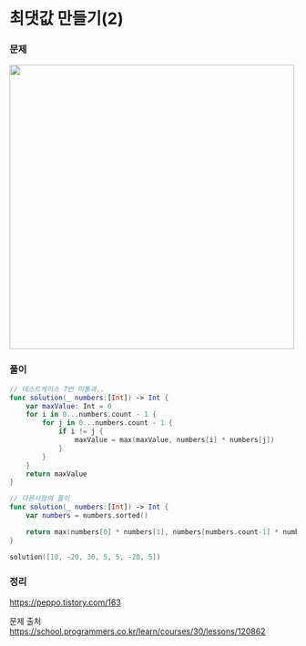 # 최댓값 만들기(2)

### 문제
<img src="https://user-images.githubusercontent.com/64088377/198418736-55d00ddf-2f1e-4747-ac54-a452f4775af5.png" width="500" >


### 풀이 <br>
```swift 
// 테스트케이스 7번 미통과.. 
func solution(_ numbers:[Int]) -> Int {
    var maxValue: Int = 0
    for i in 0...numbers.count - 1 {
        for j in 0...numbers.count - 1 {
            if i != j {
                maxValue = max(maxValue, numbers[i] * numbers[j])
            }
        }
    }
    return maxValue
}

// 다른사람의 풀이 
func solution(_ numbers:[Int]) -> Int {
    var numbers = numbers.sorted()

    return max(numbers[0] * numbers[1], numbers[numbers.count-1] * numbers[numbers.count - 2])
}

solution([10, -20, 30, 5, 5, -20, 5])

```

### 정리 <br>
https://peppo.tistory.com/163

문제 출처 <br>
https://school.programmers.co.kr/learn/courses/30/lessons/120862
